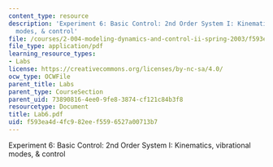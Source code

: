 ```yaml
---
content_type: resource
description: 'Experiment 6: Basic Control: 2nd Order System I: Kinematics, vibrational
  modes, & control'
file: /courses/2-004-modeling-dynamics-and-control-ii-spring-2003/f593ea4d4fc982eef5596527a00713b7_Lab6.pdf
file_type: application/pdf
learning_resource_types:
- Labs
license: https://creativecommons.org/licenses/by-nc-sa/4.0/
ocw_type: OCWFile
parent_title: Labs
parent_type: CourseSection
parent_uid: 73890816-4ee0-9fe8-3874-cf121c84b3f8
resourcetype: Document
title: Lab6.pdf
uid: f593ea4d-4fc9-82ee-f559-6527a00713b7
---
```

Experiment 6: Basic Control: 2nd Order System I: Kinematics, vibrational modes, & control